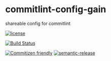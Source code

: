 # commitlint-config-gain

shareable config for commitlint

[![license](https://img.shields.io/github/license/GainCompliance/commitlint-config-gain.svg)](LICENSE)

[![Build Status](https://img.shields.io/travis/GainCompliance/commitlint-config-gain/master.svg?style=flat)](https://travis-ci.org/GainCompliance/commitlint-config-gain)

[![Commitizen friendly](https://img.shields.io/badge/commitizen-friendly-brightgreen.svg)](http://commitizen.github.io/cz-cli/)
[![semantic-release](https://img.shields.io/badge/%20%20%F0%9F%93%A6%F0%9F%9A%80-semantic--release-e10079.svg)](https://github.com/semantic-release/semantic-release)
